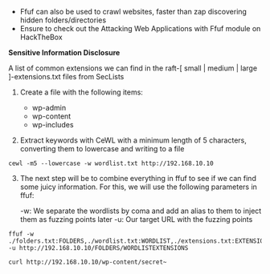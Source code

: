 - Ffuf can also be used to crawl websites, faster than zap discovering hidden folders/directories
- Ensure to check out the Attacking Web Applications with Ffuf module on HackTheBox

**Sensitive Information Disclosure**

A list of common extensions we can find in the raft-[ small | medium | large ]-extensions.txt files from SecLists

1) Create a file with the following items:
	- wp-admin
	- wp-content
	- wp-includes

2) Extract keywords with CeWL with a minimum length of 5 characters, converting them to lowercase and writing to a file
```
cewl -m5 --lowercase -w wordlist.txt http://192.168.10.10
```

3) The next step will be to combine everything in ffuf to see if we can find some juicy information. For this, we will use the following parameters in ffuf:

	-w: We separate the wordlists by coma and add an alias to them to inject them as fuzzing points later
	-u: Our target URL with the fuzzing points
```
ffuf -w ./folders.txt:FOLDERS,./wordlist.txt:WORDLIST,./extensions.txt:EXTENSIONS -u http://192.168.10.10/FOLDERS/WORDLISTEXTENSIONS
```

```
curl http://192.168.10.10/wp-content/secret~
```


